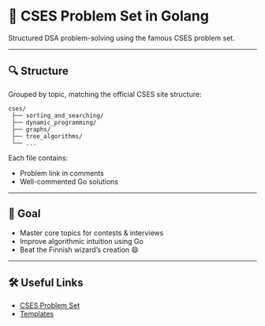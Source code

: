 # 📘 CSES Problem Set in Golang

Structured DSA problem-solving using the famous CSES problem set.

---

## 🔍 Structure

Grouped by topic, matching the official CSES site structure:

```
cses/
 ├── sorting_and_searching/ 
 ├── dynamic_programming/ 
 ├── graphs/ 
 ├── tree_algorithms/ 
 └── ...
```

Each file contains:
- Problem link in comments
- Well-commented Go solutions

---

## 🎯 Goal

- Master core topics for contests & interviews
- Improve algorithmic intuition using Go
- Beat the Finnish wizard’s creation 😄

---

## 🛠 Useful Links

- [CSES Problem Set](https://cses.fi/problemset/)
- [Templates](../../templates)
